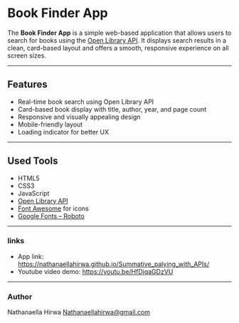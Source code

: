 # Book Finder App

The **Book Finder App** is a simple web-based application that allows users to search for books using the [Open Library API](https://openlibrary.org/developers/api). It displays search results in a clean, card-based layout and offers a smooth, responsive experience on all screen sizes.

---

## Features

-  Real-time book search using Open Library API
-  Card-based book display with title, author, year, and page count
-  Responsive and visually appealing design
-  Mobile-friendly layout
-  Loading indicator for better UX

---

## Used Tools

- HTML5
- CSS3 
- JavaScript
- [Open Library API](https://openlibrary.org/developers/api)
- [Font Awesome](https://fontawesome.com/) for icons
- [Google Fonts – Roboto](https://fonts.google.com/specimen/Roboto)

---

### links

- App link: https://nathanaellahirwa.github.io/Summative_palying_with_APIs/
- Youtube video demo: https://youtu.be/HfDjqaGDzVU

---

### Author
Nathanaella Hirwa
Nathanaellahirwa@gmail.com
